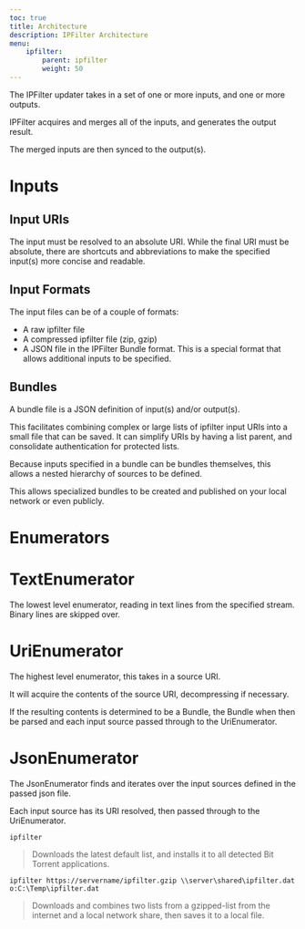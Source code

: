 ```yaml
---
toc: true
title: Architecture
description: IPFilter Architecture
menu:
    ipfilter:
        parent: ipfilter
        weight: 50
---
```

The IPFilter updater takes in a set of one or more inputs, and one or more outputs.

IPFilter acquires and merges all of the inputs, and generates the output result.

The merged inputs are then synced to the output(s).

# Inputs

## Input URIs

The input must be resolved to an absolute URI. While the final URI must be absolute, there are shortcuts and abbreviations to make the specified input(s) more concise and readable.

## Input Formats

The input files can be of a couple of formats:

* A raw ipfilter file
* A compressed ipfilter file (zip, gzip)
* A JSON file in the IPFilter Bundle format. This is a special format that allows additional inputs to be specified.

## Bundles

A bundle file is a JSON definition of input(s) and/or output(s).

This facilitates combining complex or large lists of ipfilter input URIs into a small file that can be saved. It can simplify URIs by having a list parent, and consolidate authentication for protected lists.

Because inputs specified in a bundle can be bundles themselves, this allows a nested hierarchy of sources to be defined.

This allows specialized bundles to be created and published on your local network or even publicly.

# Enumerators

# TextEnumerator

The lowest level enumerator, reading in text lines from the specified stream. Binary lines are skipped over.

# UriEnumerator

The highest level enumerator, this takes in a source URI.

It will acquire the contents of the source URI, decompressing if necessary.

If the resulting contents is determined to be a Bundle, the Bundle when then be parsed and each input source passed through to the UriEnumerator.

# JsonEnumerator

The JsonEnumerator finds and iterates over the input sources defined in the passed json file.

Each input source has its URI resolved, then passed through to the UriEnumerator.



`ipfilter`

> Downloads the latest default list, and installs it to all detected Bit Torrent applications.

`ipfilter https://servername/ipfilter.gzip \\server\shared\ipfilter.dat o:C:\Temp\ipfilter.dat`

> Downloads and combines two lists from a gzipped-list from the internet and a local network share, then saves it to a local file. 
